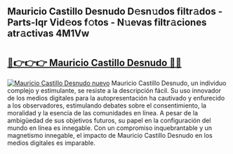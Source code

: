 ## Mauricio Castillo Desnudo D𝚎sn𝚞dos filtr𝚊dos - Parts-Iqr Vid𝚎os f𝚘tos - N𝚞evas filtr𝚊ciones atr𝚊ctivas 4M1Vw

# <h2><a href="http://mb1uel.tromn.icu/?c=Mauricio+Castillo+Desnudo">🔗👉👉👉 Mauricio Castillo Desnudo 🔗🔗</a></h2>

[![Mauricio Castillo Desnudo nuevo](https://i.imgur.com/pEAQMta.gif)](http://mb1uel.tromn.icu/?c=Mauricio+Castillo+Desnudo)
Mauricio Castillo Desnudo, un individuo complejo y estimulante, se resiste a la descripción fácil. Su uso innovador de los medios digitales para la autopresentación ha cautivado y enfurecido a los observadores, estimulando debates sobre el consentimiento, la moralidad y la esencia de las comunidades en línea. A pesar de la ambigüedad de sus objetivos futuros, su papel en la configuración del mundo en línea es innegable. Con un compromiso inquebrantable y un magnetismo innegable, el impacto de Mauricio Castillo Desnudo en los medios digitales es imparable.
